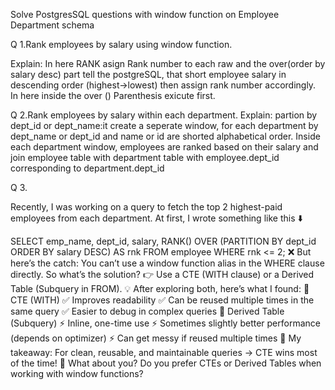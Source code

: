 Solve PostgresSQL questions with window function on Employee Department schema

Q 1.Rank employees by salary using window function.

Explain: In  here RANK asign Rank number to each raw and the over(order by salary desc) part
 tell the postgreSQL, that short employee salary in descending order (highest->lowest)
 then assign rank number accordingly.
 In here inside the over () Parenthesis exicute first.
 
Q 2.Rank employees by salary within each department.
Explain: partion by dept_id or dept_name:it create a seperate window, for each department by dept_name or dept_id and name or id are shorted alphabetical order. Inside each department window, employees are ranked based on their salary and join employee table with department table with employee.dept_id corresponding to department.dept_id

Q 3.

Recently, I was working on a query to fetch the top 2 highest-paid employees from each department.
 At first, I wrote something like this ⬇️

SELECT emp_name, dept_id, salary,
 RANK() OVER (PARTITION BY dept_id ORDER BY salary DESC) AS rnk
FROM employee
WHERE rnk <= 2;
❌ But here’s the catch:
 You can’t use a window function alias in the WHERE clause directly.
So what’s the solution?
 👉 Use a CTE (WITH clause) or a Derived Table (Subquery in FROM).
💡 After exploring both, here’s what I found:
🔹 CTE (WITH)
 ✅ Improves readability
 ✅ Can be reused multiple times in the same query
 ✅ Easier to debug in complex queries
🔹 Derived Table (Subquery)
 ⚡ Inline, one-time use
 ⚡ Sometimes slightly better performance (depends on optimizer)
 ⚡ Can get messy if reused multiple times
📌 My takeaway: For clean, reusable, and maintainable queries → CTE wins most of the time!
💬 What about you? Do you prefer CTEs or Derived Tables when working with window functions?